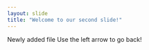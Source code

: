 ```yaml
---
layout: slide
title: "Welcome to our second slide!"
---
```

Newly added file
Use the left arrow to go back!
